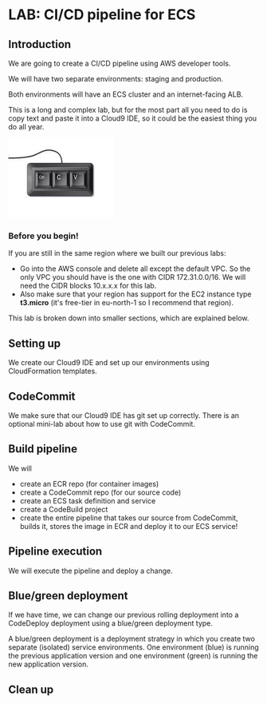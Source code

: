# LAB: CI/CD pipeline for ECS

## Introduction&#x20;

We are going to create a CI/CD pipeline using AWS developer tools.&#x20;

We will have two separate environments: staging and production.&#x20;

Both environments will have an ECS cluster and an internet-facing ALB.&#x20;

This is a long and complex lab, but for the most part all you need to do is copy text and paste it into a Cloud9 IDE, so it could be the easiest thing you do all year.

![the only keys you need](<../../.gitbook/assets/image (444).png>)

### Before you begin!&#x20;

If you are still in the same region where we built our previous labs:

* Go into the AWS console and delete all except the default VPC. So the only VPC you should have is the one with CIDR 172.31.0.0/16. We will need the CIDR blocks 10.x.x.x for this lab.&#x20;
* Also make sure that your region has support for the EC2 instance type **t3.micro** (it's free-tier in eu-north-1 so I recommend that region).&#x20;

This lab is broken down into smaller sections, which are explained below.&#x20;

## Setting up

We create our Cloud9 IDE and set up our environments using CloudFormation templates.

## CodeCommit&#x20;

We make sure that our Cloud9 IDE has git set up correctly. There is an optional mini-lab about how to use git with CodeCommit.&#x20;

## Build pipeline

We will&#x20;

* create an ECR repo (for container images)
* create a CodeCommit repo (for our source code)&#x20;
* create an ECS task definition and service&#x20;
* create a CodeBuild project
* create the entire pipeline that takes our source from CodeCommit, builds it, stores the image in ECR and deploy it to our ECS service!&#x20;

## Pipeline execution&#x20;

We will execute the pipeline and deploy a change.&#x20;

## Blue/green deployment&#x20;

If we have time, we can change our previous rolling deployment into a CodeDeploy deployment using a blue/green deployment type.

A blue/green deployment is a deployment strategy in which you create two separate (isolated) service environments. One environment (blue) is running the previous application version and one environment (green) is running the new application version.&#x20;

## Clean up
